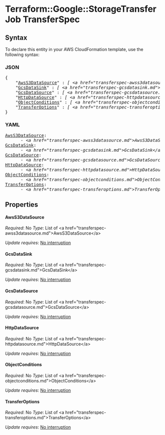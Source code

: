 # Terraform::Google::StorageTransferJob TransferSpec

## Syntax

To declare this entity in your AWS CloudFormation template, use the following syntax:

### JSON

<pre>
{
    "<a href="#awss3datasource" title="AwsS3DataSource">AwsS3DataSource</a>" : <i>[ &lt;a href=&#34;transferspec-awss3datasource.md&#34;&gt;AwsS3DataSource&lt;/a&gt;, ... ]</i>,
    "<a href="#gcsdatasink" title="GcsDataSink">GcsDataSink</a>" : <i>[ &lt;a href=&#34;transferspec-gcsdatasink.md&#34;&gt;GcsDataSink&lt;/a&gt;, ... ]</i>,
    "<a href="#gcsdatasource" title="GcsDataSource">GcsDataSource</a>" : <i>[ &lt;a href=&#34;transferspec-gcsdatasource.md&#34;&gt;GcsDataSource&lt;/a&gt;, ... ]</i>,
    "<a href="#httpdatasource" title="HttpDataSource">HttpDataSource</a>" : <i>[ &lt;a href=&#34;transferspec-httpdatasource.md&#34;&gt;HttpDataSource&lt;/a&gt;, ... ]</i>,
    "<a href="#objectconditions" title="ObjectConditions">ObjectConditions</a>" : <i>[ &lt;a href=&#34;transferspec-objectconditions.md&#34;&gt;ObjectConditions&lt;/a&gt;, ... ]</i>,
    "<a href="#transferoptions" title="TransferOptions">TransferOptions</a>" : <i>[ &lt;a href=&#34;transferspec-transferoptions.md&#34;&gt;TransferOptions&lt;/a&gt;, ... ]</i>
}
</pre>

### YAML

<pre>
<a href="#awss3datasource" title="AwsS3DataSource">AwsS3DataSource</a>: <i>
      - &lt;a href=&#34;transferspec-awss3datasource.md&#34;&gt;AwsS3DataSource&lt;/a&gt;</i>
<a href="#gcsdatasink" title="GcsDataSink">GcsDataSink</a>: <i>
      - &lt;a href=&#34;transferspec-gcsdatasink.md&#34;&gt;GcsDataSink&lt;/a&gt;</i>
<a href="#gcsdatasource" title="GcsDataSource">GcsDataSource</a>: <i>
      - &lt;a href=&#34;transferspec-gcsdatasource.md&#34;&gt;GcsDataSource&lt;/a&gt;</i>
<a href="#httpdatasource" title="HttpDataSource">HttpDataSource</a>: <i>
      - &lt;a href=&#34;transferspec-httpdatasource.md&#34;&gt;HttpDataSource&lt;/a&gt;</i>
<a href="#objectconditions" title="ObjectConditions">ObjectConditions</a>: <i>
      - &lt;a href=&#34;transferspec-objectconditions.md&#34;&gt;ObjectConditions&lt;/a&gt;</i>
<a href="#transferoptions" title="TransferOptions">TransferOptions</a>: <i>
      - &lt;a href=&#34;transferspec-transferoptions.md&#34;&gt;TransferOptions&lt;/a&gt;</i>
</pre>

## Properties

#### AwsS3DataSource

_Required_: No
_Type_: List of &lt;a href=&#34;transferspec-awss3datasource.md&#34;&gt;AwsS3DataSource&lt;/a&gt;

_Update requires_: [No interruption](https://docs.aws.amazon.com/AWSCloudFormation/latest/UserGuide/using-cfn-updating-stacks-update-behaviors.html#update-no-interrupt)

#### GcsDataSink

_Required_: No
_Type_: List of &lt;a href=&#34;transferspec-gcsdatasink.md&#34;&gt;GcsDataSink&lt;/a&gt;

_Update requires_: [No interruption](https://docs.aws.amazon.com/AWSCloudFormation/latest/UserGuide/using-cfn-updating-stacks-update-behaviors.html#update-no-interrupt)

#### GcsDataSource

_Required_: No
_Type_: List of &lt;a href=&#34;transferspec-gcsdatasource.md&#34;&gt;GcsDataSource&lt;/a&gt;

_Update requires_: [No interruption](https://docs.aws.amazon.com/AWSCloudFormation/latest/UserGuide/using-cfn-updating-stacks-update-behaviors.html#update-no-interrupt)

#### HttpDataSource

_Required_: No
_Type_: List of &lt;a href=&#34;transferspec-httpdatasource.md&#34;&gt;HttpDataSource&lt;/a&gt;

_Update requires_: [No interruption](https://docs.aws.amazon.com/AWSCloudFormation/latest/UserGuide/using-cfn-updating-stacks-update-behaviors.html#update-no-interrupt)

#### ObjectConditions

_Required_: No
_Type_: List of &lt;a href=&#34;transferspec-objectconditions.md&#34;&gt;ObjectConditions&lt;/a&gt;

_Update requires_: [No interruption](https://docs.aws.amazon.com/AWSCloudFormation/latest/UserGuide/using-cfn-updating-stacks-update-behaviors.html#update-no-interrupt)

#### TransferOptions

_Required_: No
_Type_: List of &lt;a href=&#34;transferspec-transferoptions.md&#34;&gt;TransferOptions&lt;/a&gt;

_Update requires_: [No interruption](https://docs.aws.amazon.com/AWSCloudFormation/latest/UserGuide/using-cfn-updating-stacks-update-behaviors.html#update-no-interrupt)

